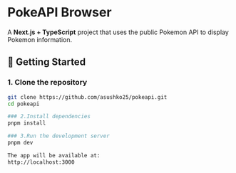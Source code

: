 # PokeAPI Browser

A **Next.js + TypeScript** project that uses the public Pokemon API to display Pokemon information.

## 🚀 Getting Started

### 1. Clone the repository
```bash
git clone https://github.com/asushko25/pokeapi.git
cd pokeapi

### 2.Install dependencies
pnpm install

### 3.Run the development server
pnpm dev

The app will be available at:
http://localhost:3000


